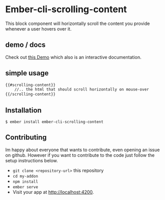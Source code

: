 # Ember-cli-scrolling-content

This block component will horizontally scroll the content you provide whenever a user hovers over it.

## demo / docs

Check out [this Demo](http://lazybensch.github.io/ember-cli-scrolling-content) which also is an interactive documentation.

## simple usage

```html
{{#scrolling-content}}
    //.. the html that should scroll horizontally on mouse-over
{{/scrolling-content}}
```

## Installation

```
$ ember install ember-cli-scrolling-content
```

## Contributing

Im happy about everyone that wants to contribute, even opening an issue on github. However if you want to contribute to the code just follow the setup instructions below.

* `git clone <repository-url>` this repository
* `cd my-addon`
* `npm install`
* `ember serve`
* Visit your app at [http://localhost:4200](http://localhost:4200).
